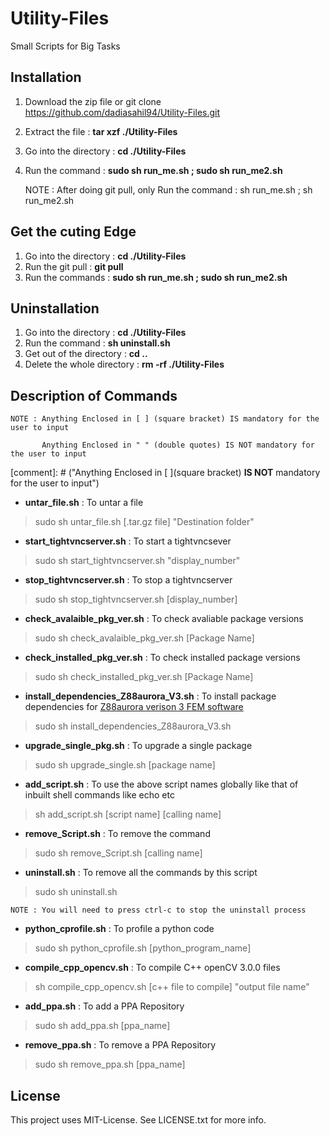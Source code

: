 # Utility-Files
Small Scripts for Big Tasks

## Installation
1. Download the zip file or git clone https://github.com/dadiasahil94/Utility-Files.git
2. Extract the file : **tar xzf ./Utility-Files**
3. Go into the directory : **cd ./Utility-Files**
4. Run the command : **sudo sh run_me.sh ; sudo sh run_me2.sh**

	NOTE : After doing git pull, only Run the command : sh run_me.sh ; sh run_me2.sh

## Get the cuting Edge
1. Go into the directory : **cd ./Utility-Files**
2. Run the git pull : **git pull**
3. Run the commands : **sudo sh run_me.sh ; sudo sh run_me2.sh**

## Uninstallation

1. Go into the directory : **cd ./Utility-Files**
2. Run the command : **sh uninstall.sh**
3. Get out of the directory : **cd ..**
4. Delete the whole directory : **rm -rf ./Utility-Files**

## Description of Commands

	NOTE : Anything Enclosed in [ ] (square bracket) IS mandatory for the user to input

	       Anything Enclosed in " " (double quotes) IS NOT mandatory for the user to input

[comment]: # ("Anything Enclosed in [ ](square bracket) **IS NOT**  mandatory for the user to input")


* __untar_file.sh__ : To untar a file
> sudo sh untar_file.sh [.tar.gz file] "Destination folder"

* __start_tightvncserver.sh__ : To start a tightvncsever
> sudo sh start_tightvncserver.sh "display_number"

* __stop_tightvncserver.sh__ : To stop a tightvncserver
> sudo sh stop_tightvncserver.sh [display_number]

* __check_avalaible_pkg_ver.sh__ : To check avaliable package versions
>  sudo sh check_avalaible_pkg_ver.sh [Package Name]

* __check_installed_pkg_ver.sh__ : To check installed package versions
> sudo sh check_installed_pkg_ver.sh [Package Name]

* __install_dependencies_Z88aurora_V3.sh__ : To install package dependencies for [Z88aurora verison 3 FEM software](http://en.z88.de/download-z88aurora/)
> sudo sh install_dependencies_Z88aurora_V3.sh

* __upgrade_single_pkg.sh__ : To upgrade a single package
> sudo sh upgrade_single.sh [package name]

* __add_script.sh__ : To use the above script names globally like that of inbuilt shell commands like echo etc
> sh add_script.sh [script name] [calling name]

* __remove_Script.sh__ : To remove the command
> sudo sh remove_Script.sh [calling name]

* __uninstall.sh__ : To remove all the commands by this script
> sudo sh uninstall.sh

	NOTE : You will need to press ctrl-c to stop the uninstall process

* __python_cprofile.sh__ : To profile a python code
> sudo sh python_cprofile.sh [python_program_name]

* __compile_cpp_opencv.sh__ : To compile C++ openCV 3.0.0 files
> sh compile_cpp_opencv.sh  [c++ file to compile]  "output file name"

* __add_ppa.sh__ : To add a PPA Repository
> sudo sh add_ppa.sh [ppa_name]

* __remove_ppa.sh__ : To remove a PPA Repository
> sudo sh remove_ppa.sh [ppa_name]

## License

This project uses MIT-License. See LICENSE.txt for more info.
